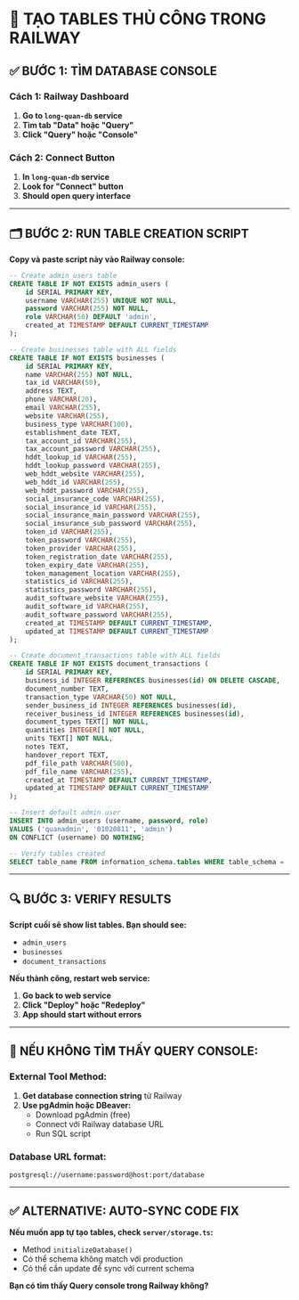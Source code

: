 # 🔧 TẠO TABLES THỦ CÔNG TRONG RAILWAY

## ✅ **BƯỚC 1: TÌM DATABASE CONSOLE**

### **Cách 1: Railway Dashboard**
1. **Go to `long-quan-db` service**
2. **Tìm tab "Data" hoặc "Query"**
3. **Click "Query" hoặc "Console"**

### **Cách 2: Connect Button**
1. **In `long-quan-db` service**
2. **Look for "Connect" button**
3. **Should open query interface**

---

## 🗂️ **BƯỚC 2: RUN TABLE CREATION SCRIPT**

**Copy và paste script này vào Railway console:**

```sql
-- Create admin_users table
CREATE TABLE IF NOT EXISTS admin_users (
    id SERIAL PRIMARY KEY,
    username VARCHAR(255) UNIQUE NOT NULL,
    password VARCHAR(255) NOT NULL,
    role VARCHAR(50) DEFAULT 'admin',
    created_at TIMESTAMP DEFAULT CURRENT_TIMESTAMP
);

-- Create businesses table with ALL fields
CREATE TABLE IF NOT EXISTS businesses (
    id SERIAL PRIMARY KEY,
    name VARCHAR(255) NOT NULL,
    tax_id VARCHAR(50),
    address TEXT,
    phone VARCHAR(20),
    email VARCHAR(255),
    website VARCHAR(255),
    business_type VARCHAR(100),
    establishment_date TEXT,
    tax_account_id VARCHAR(255),
    tax_account_password VARCHAR(255),
    hddt_lookup_id VARCHAR(255),
    hddt_lookup_password VARCHAR(255),
    web_hddt_website VARCHAR(255),
    web_hddt_id VARCHAR(255),
    web_hddt_password VARCHAR(255),
    social_insurance_code VARCHAR(255),
    social_insurance_id VARCHAR(255),
    social_insurance_main_password VARCHAR(255),
    social_insurance_sub_password VARCHAR(255),
    token_id VARCHAR(255),
    token_password VARCHAR(255),
    token_provider VARCHAR(255),
    token_registration_date VARCHAR(255),
    token_expiry_date VARCHAR(255),
    token_management_location VARCHAR(255),
    statistics_id VARCHAR(255),
    statistics_password VARCHAR(255),
    audit_software_website VARCHAR(255),
    audit_software_id VARCHAR(255),
    audit_software_password VARCHAR(255),
    created_at TIMESTAMP DEFAULT CURRENT_TIMESTAMP,
    updated_at TIMESTAMP DEFAULT CURRENT_TIMESTAMP
);

-- Create document_transactions table with ALL fields
CREATE TABLE IF NOT EXISTS document_transactions (
    id SERIAL PRIMARY KEY,
    business_id INTEGER REFERENCES businesses(id) ON DELETE CASCADE,
    document_number TEXT,
    transaction_type VARCHAR(50) NOT NULL,
    sender_business_id INTEGER REFERENCES businesses(id),
    receiver_business_id INTEGER REFERENCES businesses(id),
    document_types TEXT[] NOT NULL,
    quantities INTEGER[] NOT NULL,
    units TEXT[] NOT NULL,
    notes TEXT,
    handover_report TEXT,
    pdf_file_path VARCHAR(500),
    pdf_file_name VARCHAR(255),
    created_at TIMESTAMP DEFAULT CURRENT_TIMESTAMP,
    updated_at TIMESTAMP DEFAULT CURRENT_TIMESTAMP
);

-- Insert default admin user
INSERT INTO admin_users (username, password, role) 
VALUES ('quanadmin', '01020811', 'admin') 
ON CONFLICT (username) DO NOTHING;

-- Verify tables created
SELECT table_name FROM information_schema.tables WHERE table_schema = 'public';
```

---

## 🔍 **BƯỚC 3: VERIFY RESULTS**

**Script cuối sẽ show list tables. Bạn should see:**
- `admin_users`
- `businesses` 
- `document_transactions`

**Nếu thành công, restart web service:**
1. **Go back to web service**
2. **Click "Deploy" hoặc "Redeploy"**
3. **App should start without errors**

---

## 🚨 **NẾU KHÔNG TÌM THẤY QUERY CONSOLE:**

### **External Tool Method:**
1. **Get database connection string** từ Railway
2. **Use pgAdmin hoặc DBeaver:**
   - Download pgAdmin (free)
   - Connect với Railway database URL
   - Run SQL script

### **Database URL format:**
```
postgresql://username:password@host:port/database
```

---

## ✅ **ALTERNATIVE: AUTO-SYNC CODE FIX**

**Nếu muốn app tự tạo tables, check `server/storage.ts`:**
- Method `initializeDatabase()` 
- Có thể schema không match với production
- Có thể cần update để sync với current schema

**Bạn có tìm thấy Query console trong Railway không?**